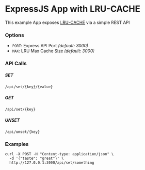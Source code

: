 # ExpressJS App with LRU-CACHE

This example App exposes [LRU-CACHE](https://www.npmjs.com/package/lru-cache) via a simple REST API

### Options
* ```PORT```: Express API Port _(default: 3000)_
* ```MAX```:  LRU Max Cache Size _(default: 3000)_

### API Calls

##### SET
```
/api/set/{key}/{value}
```

##### GET
```
/api/set/{key}
```

##### UNSET
```
/api/unset/{key}
```


### Examples
```
curl -X POST -H "Content-type: application/json" \
  -d '{"taste": "great"}' \
  http://127.0.0.1:3000/api/set/something
```

